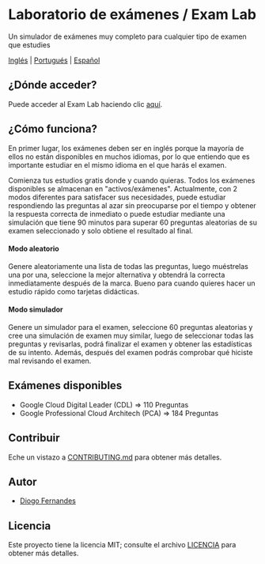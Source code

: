 # Laboratorio de exámenes / Exam Lab
Un simulador de exámenes muy completo para cualquier tipo de examen que estudies

[Inglés](README.md) | [Portugués](README.pt-BR.md) | [Español](README.es-ES.md)

## ¿Dónde acceder?

Puede acceder al Exam Lab haciendo clic [aquí](https://dfop02.github.io/exam-lab/main.html).

## ¿Cómo funciona?

En primer lugar, los exámenes deben ser en inglés porque la mayoría de ellos no están disponibles en muchos idiomas, por lo que entiendo que es importante estudiar en el mismo idioma en el que harás el examen.

Comienza tus estudios gratis donde y cuando quieras. Todos los exámenes disponibles se almacenan en "activos/exámenes". Actualmente, con 2 modos diferentes para satisfacer sus necesidades, puede estudiar respondiendo las preguntas al azar sin preocuparse por el tiempo y obtener la respuesta correcta de inmediato o puede estudiar mediante una simulación que tiene 90 minutos para superar 60 preguntas aleatorias de su examen seleccionado y solo obtiene el resultado al final.

#### Modo aleatorio

Genere aleatoriamente una lista de todas las preguntas, luego muéstrelas una por una, seleccione la mejor alternativa y obtendrá la correcta inmediatamente después de la marca. Bueno para cuando quieres hacer un estudio rápido como tarjetas didácticas.

#### Modo simulador

Genere un simulador para el examen, seleccione 60 preguntas aleatorias y cree una simulación de examen muy similar, luego de seleccionar todas las preguntas y revisarlas, podrá finalizar el examen y obtener las estadísticas de su intento. Además, después del examen podrás comprobar qué hiciste mal revisando el examen.

## Exámenes disponibles

- Google Cloud Digital Leader (CDL) => 110 Preguntas
- Google Professional Cloud Architech (PCA) => 184 Preguntas

## Contribuir

Eche un vistazo a [CONTRIBUTING.md](CONTRIBUTING.md) para obtener más detalles.

## Autor

* [Diogo Fernandes](https://github.com/dfop02)

## Licencia

Este proyecto tiene la licencia MIT; consulte el archivo [LICENCIA](LICENSE) para obtener más detalles.
